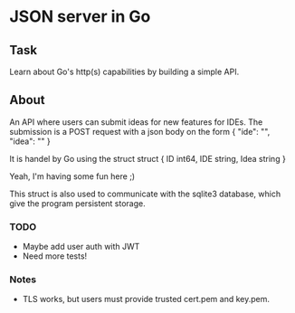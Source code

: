 # JSON server in Go

## Task
Learn about Go's http(s) capabilities by building a simple API.

## About
An API where users can submit ideas for new features for IDEs. The submission is a POST
request with a json body on the form
{ 
    "ide": "<the IDE in question>",
    "idea": "<the suggestion>"
}

It is handel by Go using the struct
struct {
    ID int64,
    IDE string,
    Idea string
}

Yeah, I'm having some fun here ;) 

This struct is also used to communicate with the sqlite3 database, which give the program persistent storage.

### TODO
* Maybe add user auth with JWT
* Need more tests!

### Notes
* TLS works, but users must provide trusted cert.pem and key.pem.